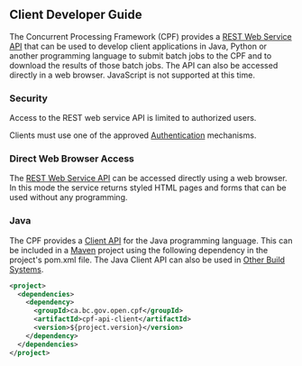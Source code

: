 ## Client Developer Guide
The Concurrent Processing Framework (CPF) provides a [REST Web Service API](cpf-api-app/rest-api/)
that can be used to develop client applications in Java, Python or another programming language to
submit batch jobs to the CPF and to download the results of those batch jobs. The API can also be
accessed directly in a web browser. JavaScript is not supported at this time.

### Security
Access to the REST web service API is limited to authorized users.

Clients must use one of the approved [Authentication](reference/authentication.md) mechanisms.

### Direct Web Browser Access
The [REST Web Service API](cpf-api-app/rest-api/) can be accessed directly using a web browser.
In this mode the service returns styled HTML pages and forms that can be used without any programming.

### Java

The CPF provides a [Client API](cpf-api-client/java-api/) for the Java programming language. This
can be included in a [Maven](https://maven.apache.org) project using the following dependency in the
project's pom.xml file. The Java Client API can also be used in
[Other Build Systems](https://pauldaustin.github.io/cpf/cpf-api-client/dependency-info.html).

```xml
<project>
  <dependencies>
    <dependency>
      <groupId>ca.bc.gov.open.cpf</groupId>
      <artifactId>cpf-api-client</artifactId>
      <version>${project.version}</version>
    </dependency>
  </dependencies>
</project>
```
